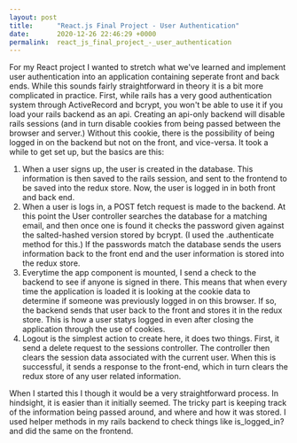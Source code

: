 ```yaml
---
layout: post
title:      "React.js Final Project - User Authentication"
date:       2020-12-26 22:46:29 +0000
permalink:  react_js_final_project_-_user_authentication
---
```



For my React project I wanted to stretch what we've learned and implement user authentication into an application containing seperate front and back ends. While this sounds fairly straightforward in theory it is a bit more complicated in practice. First, while rails has a very good authentication system through ActiveRecord and bcrypt, you won't be able to use it if you load your rails backend as an api. Creating an api-only backend will disable rails sessions (and in turn disable cookies from being passed between the browser and server.) Without this cookie, there is the possibility of being logged in on the backend but not on the front, and vice-versa.
It took a while to get set up, but the basics are this:
1. When a user signs up, the user is created in the database. This information is then saved to the rails session, and sent to the frontend to be saved into the redux store. Now, the user is logged in in both front and back end.
2. When a user is logs in, a POST fetch request is made to the backend. At this point the User controller searches the database for a matching email, and then once one is found it checks the password given against the salted-hashed version stored by bcrypt. (I used the .authenticate method for this.) If the passwords match the database sends the users information back to the front end and the user information is stored into the redux store.
3. Everytime the app component is mounted, I send a check to the backend to see if anyone is signed in there. This means that when every time the application is loaded it is looking at the cookie data to determine if someone was previously logged in on this browser. If so, the backend sends that user back to the front and stores it in the redux store. This is how a user statys logged in even after closing the application through the use of cookies.
4. Logout is the simplest action to create here, it does two things. First, it send a delete request to the sessions controller. The controller then clears the session data associated with the current user. When this is successful, it sends a response to the front-end, which in turn clears the redux store of any user related information.

When I started this I though it would be a very straightforward process. In hindsight, it is easier than it initially seemed. The tricky part is keeping track of the information being passed around, and where and how it was stored. I used helper methods in my rails backend to check things like is_logged_in? and did the same on the frontend. 

